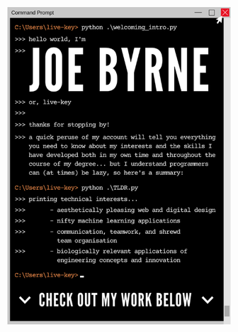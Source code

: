 <!-- ![alt text](https://github.com/live-key/live-key/blob/main/welcome.PNG?raw=true) -->
<p align="center">
  <img src="welcome.PNG" alt="welcome" width="700"/>
</p>
